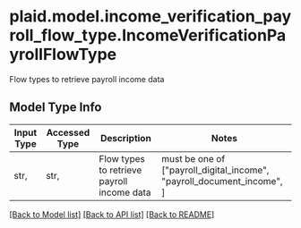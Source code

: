 # plaid.model.income_verification_payroll_flow_type.IncomeVerificationPayrollFlowType

Flow types to retrieve payroll income data

## Model Type Info
Input Type | Accessed Type | Description | Notes
------------ | ------------- | ------------- | -------------
str,  | str,  | Flow types to retrieve payroll income data | must be one of ["payroll_digital_income", "payroll_document_income", ] 

[[Back to Model list]](../../README.md#documentation-for-models) [[Back to API list]](../../README.md#documentation-for-api-endpoints) [[Back to README]](../../README.md)

